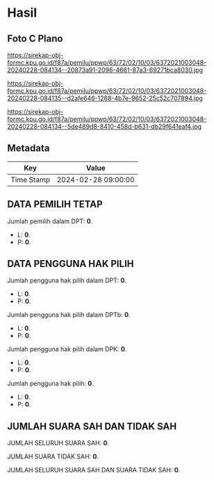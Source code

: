 # Hasil

## Foto C Plano

https://sirekap-obj-formc.kpu.go.id/f87a/pemilu/ppwp/63/72/02/10/03/6372021003048-20240228-084134--20873a91-2096-4661-87a3-69271bca8030.jpg

https://sirekap-obj-formc.kpu.go.id/f87a/pemilu/ppwp/63/72/02/10/03/6372021003048-20240228-084135--d2afe646-1268-4b7e-9652-25c52c707894.jpg

https://sirekap-obj-formc.kpu.go.id/f87a/pemilu/ppwp/63/72/02/10/03/6372021003048-20240228-084134--5de489d8-8410-458d-b631-db29f641eaf4.jpg


## Metadata

| Key        | Value               |
| ---------- | ------------------- |
| Time Stamp | 2024-02-28 09:00:00 |


## DATA PEMILIH TETAP

Jumlah pemilih dalam DPT: **0**.
 * L: **0**.
 * P: **0**.

## DATA PENGGUNA HAK PILIH

Jumlah pengguna hak pilih dalam DPT: **0**.
 * L: **0**.
 * P: **0**.

Jumlah pengguna hak pilih dalam DPTb: **0**.
 * L: **0**.
 * P: **0**.

Jumlah pengguna hak pilih dalam DPK: **0**.
 * L: **0**.
 * P: **0**.

Jumlah pengguna hak pilih: **0**.
 * L: **0**.
 * P: **0**.

## JUMLAH SUARA SAH DAN TIDAK SAH

JUMLAH SELURUH SUARA SAH: **0**.

JUMLAH SUARA TIDAK SAH: **0**.

JUMLAH SELURUH SUARA SAH DAN SUARA TIDAK SAH: **0**.


